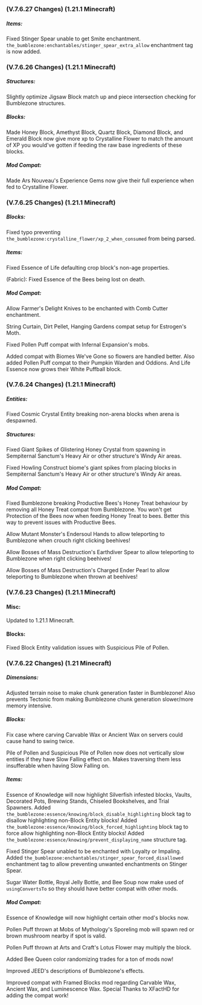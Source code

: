 ### **(V.7.6.27 Changes) (1.21.1 Minecraft)**

##### Items:
Fixed Stinger Spear unable to get Smite enchantment. `the_bumblezone:enchantables/stinger_spear_extra_allow` enchantment tag is now added.


### **(V.7.6.26 Changes) (1.21.1 Minecraft)**

##### Structures:
Slightly optimize Jigsaw Block match up and piece intersection checking for Bumblezone structures.

##### Blocks:
Made Honey Block, Amethyst Block, Quartz Block, Diamond Block, and Emerald Block now give more xp to Crystalline Flower 
 to match the amount of XP you would've gotten if feeding the raw base ingredients of these blocks.

##### Mod Compat:
Made Ars Nouveau's Experience Gems now give their full experience when fed to Crystalline Flower.


### **(V.7.6.25 Changes) (1.21.1 Minecraft)**

##### Blocks:
Fixed typo preventing `the_bumblezone:crystalline_flower/xp_2_when_consumed` from being parsed.

##### Items:
Fixed Essence of Life defaulting crop block's non-age properties.

(Fabric): Fixed Essence of the Bees being lost on death.

##### Mod Compat:
Allow Farmer's Delight Knives to be enchanted with Comb Cutter enchantment.

String Curtain, Dirt Pellet, Hanging Gardens compat setup for Estrogen's Moth.

Fixed Pollen Puff compat with Infernal Expansion's mobs.

Added compat with Biomes We've Gone so flowers are handled better. 
 Also added Pollen Puff compat to their Pumpkin Warden and Oddions.
 And Life Essence now grows their White Puffball block.


### **(V.7.6.24 Changes) (1.21.1 Minecraft)**

##### Entities:
Fixed Cosmic Crystal Entity breaking non-arena blocks when arena is despawned.

##### Structures:
Fixed Giant Spikes of Glistering Honey Crystal from spawning in Sempiternal Sanctum's Heavy Air or other structure's Windy Air areas.

Fixed Howling Construct biome's giant spikes from placing blocks in Sempiternal Sanctum's Heavy Air or other structure's Windy Air areas.

##### Mod Compat:
Fixed Bumblezone breaking Productive Bees's Honey Treat behaviour by removing all Honey Treat compat from Bumblezone.
 You won't get Protection of the Bees now when feeding Honey Treat to bees. Better this way to prevent issues with Productive Bees.

Allow Mutant Monster's Endersoul Hands to allow teleporting to Bumblezone when crouch right clicking beehives!

Allow Bosses of Mass Destruction's Earthdiver Spear to allow teleporting to Bumblezone when right clicking beehives!

Allow Bosses of Mass Destruction's Charged Ender Pearl to allow teleporting to Bumblezone when thrown at beehives!


### **(V.7.6.23 Changes) (1.21.1 Minecraft)**

#### Misc:
Updated to 1.21.1 Minecraft.

#### Blocks:
Fixed Block Entity validation issues with Suspicious Pile of Pollen.


### **(V.7.6.22 Changes) (1.21 Minecraft)**

##### Dimensions:
Adjusted terrain noise to make chunk generation faster in Bumblezone!
 Also prevents Tectonic from making Bumblezone chunk generation slower/more memory intensive.

##### Blocks:
Fix case where carving Carvable Wax or Ancient Wax on servers could cause hand to swing twice.

Pile of Pollen and Suspicious Pile of Pollen now does not vertically slow entities if they have Slow Falling effect on.
 Makes traversing them less insufferable when having Slow Falling on.

##### Items:
Essence of Knowledge will now highlight Silverfish infested blocks, Vaults, Decorated Pots, Brewing Stands, Chiseled Bookshelves, and Trial Spawners.
 Added `the_bumblezone:essence/knowing/block_disable_highlighting` block tag to disallow highlighting non-Block Entity blocks!
 Added `the_bumblezone:essence/knowing/block_forced_highlighting` block tag to force allow highlighting non-Block Entity blocks!
 Added `the_bumblezone:essence/knowing/prevent_displaying_name` structure tag.

Fixed Stinger Spear unabled to be enchanted with Loyalty or Impaling.
 Added `the_bumblezone:enchantables/stinger_spear_forced_disallowed` enchantment tag to allow preventing unwanted enchantments on Stinger Spear.

Sugar Water Bottle, Royal Jelly Bottle, and Bee Soup now make used of `usingConvertsTo` so they should have better compat with other mods.

##### Mod Compat:
Essence of Knowledge will now highlight certain other mod's blocks now.

Pollen Puff thrown at Mobs of Mythology's Sporeling mob will spawn red or brown mushroom nearby if spot is valid.

Pollen Puff thrown at Arts and Craft's Lotus Flower may multiply the block.

Added Bee Queen color randomizing trades for a ton of mods now!

Improved JEED's descriptions of Bumblezone's effects.

Improved compat with Framed Blocks mod regarding Carvable Wax, Ancient Wax, and Luminescence Wax. Special Thanks to XFactHD for adding the compat work!


